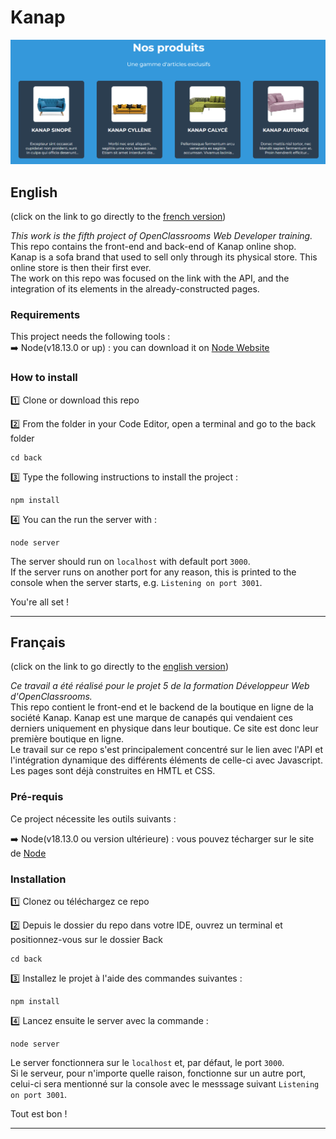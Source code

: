 # Kanap

<img width="715" alt="ImageWebsite" src="https://raw.githubusercontent.com/Patariom/Kanap/main/front/images/ReadMeIllustration.PNG">

## English

(click on the link to go directly to the [french version](#français))

_This work is the fifth project of OpenClassrooms Web Developer training._  
This repo contains the front-end and back-end of Kanap online shop.  
Kanap is a sofa brand that used to sell only through its physical store. This online store is then their first ever.  
The work on this repo was focused on the link with the API, and the integration of its elements in the already-constructed pages.  

### Requirements

This project needs the following tools :  
:arrow_right: Node(v18.13.0 or up) : you can download it on [Node Website](https://nodejs.org/fr/)
  
### How to install

:one: Clone or download this repo 

:two: From the folder in your Code Editor, open a terminal and go to the back folder

```
cd back
```

:three: Type the following instructions to install the project :

```
npm install
```

:four: You can the run the server with :

```
node server
```

The server should run on `localhost` with default port `3000`.  
If the server runs on another port for any reason, this is printed to the console when the server starts, e.g. `Listening on port 3001`.


You're all set !

---

## Français

(click on the link to go directly to the [english version](#english))

_Ce travail a été réalisé pour le projet 5 de la formation Développeur Web d'OpenClassrooms._  
This repo contient le front-end et le backend de la boutique en ligne de la société Kanap. 
Kanap est une marque de canapés qui vendaient ces derniers uniquement en physique dans leur boutique. Ce site est donc leur première boutique en ligne.  
Le travail sur ce repo s'est principalement concentré sur le lien avec l'API et l'intégration dynamique des différents éléments de celle-ci avec Javascript. Les pages sont déjà construites en HMTL et CSS.


### Pré-requis

Ce project nécessite les outils suivants :  

:arrow_right: Node(v18.13.0 ou version ultérieure) : vous pouvez técharger sur le site de [Node](https://nodejs.org/fr/)


### Installation

:one: Clonez ou téléchargez ce repo  

:two: Depuis le dossier du repo dans votre IDE, ouvrez un terminal et positionnez-vous sur le dossier Back

```
cd back
```

:three: Installez le projet à l'aide des commandes suivantes :

```
npm install
```

:four: Lancez ensuite le server avec la commande :

```
node server
```

Le server fonctionnera sur le `localhost` et, par défaut, le port `3000`.  
Si le serveur, pour n'importe quelle raison, fonctionne sur un autre port, celui-ci sera mentionné sur la console avec le messsage suivant `Listening on port 3001`.


Tout est bon !

---
